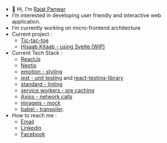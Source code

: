 - 👋 Hi, I’m [Rajat Panwar](https://github.com/rajat-panwar)
- I’m interested in developing user friendly and interactive web application.
- I’m currently working on micro-frontend architecture
- Current project :
    - [Tic-tac-toe](https://tic-tac-toe-react-swart-kappa.vercel.app/)
    - [Hisaab Kitaab - using Svelte (WIP) ](https://rajat-panwar.github.io/unleash-svelte/)
- Current Tech Stack :
    - [ReactJs](https://react.dev/)    
    - [Nextjs](https://nextjs.org/)
    - [emotion - styling](https://emotion.sh/docs/introduction)
    - [jest - unit testing](https://jestjs.io/) and [react-testing-library](https://testing-library.com/)
    - [standard - linting](https://github.com/standard/standard)
    - [service workers - pre caching](https://developers.google.com/web/fundamentals/primers/service-workers)
    - [Axios - network calls](https://github.com/axios/axios)
    - [miragejs - mock](https://qontract.run/)
    - [babel - transpiler](https://babeljs.io/).
- How to reach me :
   - [Email](mailto:rajatpanwar1896@gmail.com)
   - [Linkedin](https;//www.linkedin.com/in/rajat-panwar-720875157)
   - [Facebook](https://www.facebook.com/rajat.panwar.75054)
